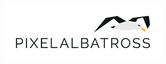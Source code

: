 ![Pixel Albatross logo](https://github.com/pixelalbatross/.github/blob/main/logos/logo-705x250.jpg?raw=true)
